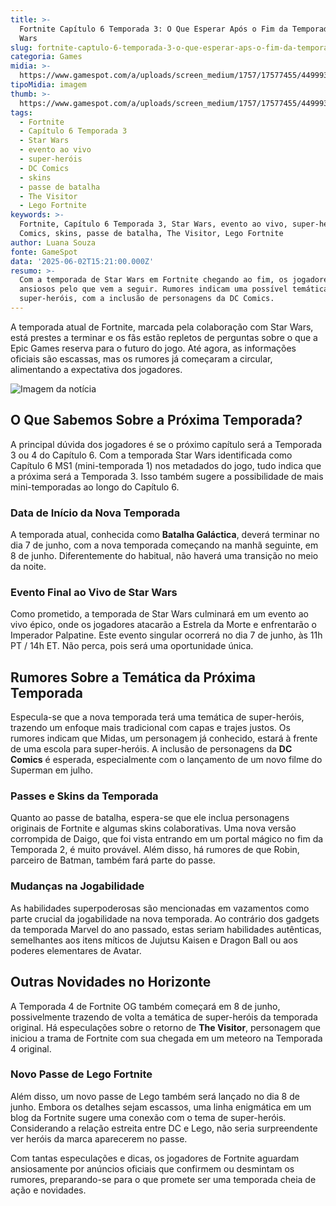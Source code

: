 ```yaml
---
title: >-
  Fortnite Capítulo 6 Temporada 3: O Que Esperar Após o Fim da Temporada Star
  Wars
slug: fortnite-captulo-6-temporada-3-o-que-esperar-aps-o-fim-da-temporada-star-wars
categoria: Games
midia: >-
  https://www.gamespot.com/a/uploads/screen_medium/1757/17577455/4499937-locker.jpg
tipoMidia: imagem
thumb: >-
  https://www.gamespot.com/a/uploads/screen_medium/1757/17577455/4499937-locker.jpg
tags:
  - Fortnite
  - Capítulo 6 Temporada 3
  - Star Wars
  - evento ao vivo
  - super-heróis
  - DC Comics
  - skins
  - passe de batalha
  - The Visitor
  - Lego Fortnite
keywords: >-
  Fortnite, Capítulo 6 Temporada 3, Star Wars, evento ao vivo, super-heróis, DC
  Comics, skins, passe de batalha, The Visitor, Lego Fortnite
author: Luana Souza
fonte: GameSpot
data: '2025-06-02T15:21:00.000Z'
resumo: >-
  Com a temporada de Star Wars em Fortnite chegando ao fim, os jogadores estão
  ansiosos pelo que vem a seguir. Rumores indicam uma possível temática de
  super-heróis, com a inclusão de personagens da DC Comics.
---
```

A temporada atual de Fortnite, marcada pela colaboração com Star Wars, está prestes a terminar e os fãs estão repletos de perguntas sobre o que a Epic Games reserva para o futuro do jogo. Até agora, as informações oficiais são escassas, mas os rumores já começaram a circular, alimentando a expectativa dos jogadores.

![Imagem da notícia](https://www.gamespot.com/a/uploads/original/1632/16320660/4499942-4499937-locker.jpg)

## O Que Sabemos Sobre a Próxima Temporada?

A principal dúvida dos jogadores é se o próximo capítulo será a Temporada 3 ou 4 do Capítulo 6. Com a temporada Star Wars identificada como Capítulo 6 MS1 (mini-temporada 1) nos metadados do jogo, tudo indica que a próxima será a Temporada 3. Isso também sugere a possibilidade de mais mini-temporadas ao longo do Capítulo 6.

### Data de Início da Nova Temporada

A temporada atual, conhecida como **Batalha Galáctica**, deverá terminar no dia 7 de junho, com a nova temporada começando na manhã seguinte, em 8 de junho. Diferentemente do habitual, não haverá uma transição no meio da noite.

### Evento Final ao Vivo de Star Wars

Como prometido, a temporada de Star Wars culminará em um evento ao vivo épico, onde os jogadores atacarão a Estrela da Morte e enfrentarão o Imperador Palpatine. Este evento singular ocorrerá no dia 7 de junho, às 11h PT / 14h ET. Não perca, pois será uma oportunidade única.

## Rumores Sobre a Temática da Próxima Temporada

Especula-se que a nova temporada terá uma temática de super-heróis, trazendo um enfoque mais tradicional com capas e trajes justos. Os rumores indicam que Midas, um personagem já conhecido, estará à frente de uma escola para super-heróis. A inclusão de personagens da **DC Comics** é esperada, especialmente com o lançamento de um novo filme do Superman em julho.

### Passes e Skins da Temporada

Quanto ao passe de batalha, espera-se que ele inclua personagens originais de Fortnite e algumas skins colaborativas. Uma nova versão corrompida de Daigo, que foi vista entrando em um portal mágico no fim da Temporada 2, é muito provável. Além disso, há rumores de que Robin, parceiro de Batman, também fará parte do passe.

### Mudanças na Jogabilidade

As habilidades superpoderosas são mencionadas em vazamentos como parte crucial da jogabilidade na nova temporada. Ao contrário dos gadgets da temporada Marvel do ano passado, estas seriam habilidades autênticas, semelhantes aos itens míticos de Jujutsu Kaisen e Dragon Ball ou aos poderes elementares de Avatar.

## Outras Novidades no Horizonte

A Temporada 4 de Fortnite OG também começará em 8 de junho, possivelmente trazendo de volta a temática de super-heróis da temporada original. Há especulações sobre o retorno de **The Visitor**, personagem que iniciou a trama de Fortnite com sua chegada em um meteoro na Temporada 4 original.

### Novo Passe de Lego Fortnite

Além disso, um novo passe de Lego também será lançado no dia 8 de junho. Embora os detalhes sejam escassos, uma linha enigmática em um blog da Fortnite sugere uma conexão com o tema de super-heróis. Considerando a relação estreita entre DC e Lego, não seria surpreendente ver heróis da marca aparecerem no passe.

Com tantas especulações e dicas, os jogadores de Fortnite aguardam ansiosamente por anúncios oficiais que confirmem ou desmintam os rumores, preparando-se para o que promete ser uma temporada cheia de ação e novidades.
